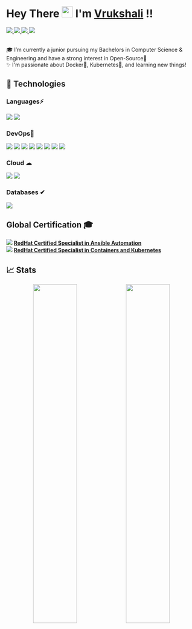 #  Hey There <img src="https://github.com/TheDudeThatCode/TheDudeThatCode/blob/master/Assets/Hi.gif" width="29px"> I'm [Vrukshali](https://www.linkedin.com/in/vrukshali-torawane) !!

<a href="https://www.linkedin.com/in/vrukshali-torawane">
  <img src="https://img.shields.io/badge/LinkedIn-0077B5?style=for-the-badge&logo=linkedin&logoColor=white" /> 
 </a> 
<a href="mailto:vrukshalitorawane@gmail.com">
  <img src="https://img.shields.io/badge/Gmail-D14836?style=for-the-badge&logo=gmail&logoColor=white"   />
</a>
<a href="https://twitter.com/Vrukshali26">
  <img src="https://img.shields.io/badge/Twitter-1DA1F2?style=for-the-badge&logo=twitter&logoColor=white"   />
</a>
<a href="https://vrukshalitorawane.medium.com/">
  <img src="https://img.shields.io/badge/Medium-%23000000.svg?style=for-the-badge&logo=Medium&logoColor=white" />
</a>
<br> <br>

🎓 I’m currently a junior pursuing my Bachelors in Computer Science & Engineering and have a strong interest in Open-Source💙 <br />
✨ I'm passionate about Docker🐋, Kubernetes🎡, and learning new things!

## 🚀 Technologies 

### Languages⚡
<img src="https://img.shields.io/badge/Python-FFD43B?style=for-the-badge&logo=python&logoColor=darkgreen" /> <img src="https://img.shields.io/badge/Java-ED8B00?style=for-the-badge&logo=java&logoColor=white" />

### DevOps💙 
<img src="https://img.shields.io/badge/Ansible-000000?style=for-the-badge&logo=ansible&logoColor=white" /> <img src="https://img.shields.io/badge/Jenkins-D24939?style=for-the-badge&logo=Jenkins&logoColor=white" /> <img src="https://img.shields.io/badge/Docker-2CA5E0?style=for-the-badge&logo=docker&logoColor=white"> <img src="https://img.shields.io/badge/kubernetes-326ce5.svg?&style=for-the-badge&logo=kubernetes&logoColor=white"> <img src="https://img.shields.io/badge/Git-F05032?style=for-the-badge&logo=git&logoColor=white"> <img src="https://img.shields.io/badge/GitHub-100000?style=for-the-badge&logo=github&logoColor=white"> 
<img src="https://img.shields.io/badge/Linux-FCC624?style=for-the-badge&logo=linux&logoColor=black" /> <img src="https://img.shields.io/badge/terraform-%235835CC.svg?style=for-the-badge&logo=terraform&logoColor=white" /> 

### Cloud ☁
<img src="https://img.shields.io/badge/Amazon_AWS-232F3E?style=for-the-badge&logo=amazon-aws&logoColor=white" /> <img src="https://img.shields.io/badge/microsoft%20azure-0089D6?style=for-the-badge&logo=microsoft-azure&logoColor=white" /> 

### Databases ✔
<img src="https://img.shields.io/badge/MongoDB-4EA94B?style=for-the-badge&logo=mongodb&logoColor=white">

## Global Certification 🎓

<img src="https://img.shields.io/badge/Red%20Hat-EE0000?style=for-the-badge&logo=redhat&logoColor=white"    /> <b>[RedHat Certified Specialist in Ansible Automation](https://rhtapps.redhat.com/verify?certId=210-076-055) </b> <br>
<img src="https://img.shields.io/badge/Red%20Hat-EE0000?style=for-the-badge&logo=redhat&logoColor=white"    /> <b>[RedHat Certified Specialist in Containers and Kubernetes](https://rhtapps.redhat.com/verify?certId=210-076-055) </b>

## 📈 Stats
<p align="center">
	<img width="48%" src="https://github-readme-stats.vercel.app/api?username=Vrukshali-26&show_icons=true&theme=highcontrast" />
  <img width="48%" src="https://github-readme-streak-stats.herokuapp.com/?user=Vrukshali-26&theme=highcontrast" />
</p>
